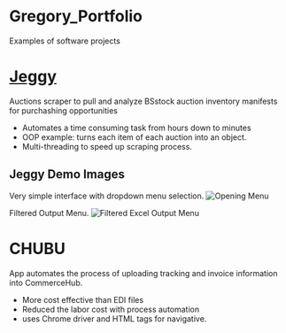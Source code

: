 # Gregory_Portfolio
Examples of software projects
# [Jeggy](https://github.com/AmunCode/Jeggy.git)
Auctions scraper to pull and analyze BSstock auction inventory manifests for purchashing opportunities

- Automates a time consuming task from hours down to minutes
- OOP example: turns each item of each auction into an object. 
- Multi-threading to speed up scraping process. 

Jeggy Demo Images
---
Very simple interface with dropdown menu selection. 
![Opening Menu](https://user-images.githubusercontent.com/55643060/150057725-dc15fa99-da7a-4481-8a09-0cd3e919df7f.png)

Filtered Output Menu.
![Filtered Excel Output Menu](https://user-images.githubusercontent.com/55643060/150058491-51645fe3-c36a-4ad5-8df7-8ba699af7a2e.png)


# CHUBU
App automates the process of uploading tracking and invoice information into CommerceHub.

- More cost effective than EDI files 
- Reduced the labor cost with process automation
- uses Chrome driver and HTML tags for navigative. 


